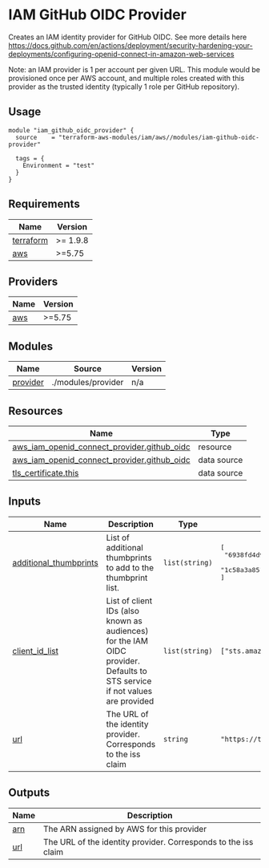 # IAM GitHub OIDC Provider

Creates an IAM identity provider for GitHub OIDC. See more details here https://docs.github.com/en/actions/deployment/security-hardening-your-deployments/configuring-openid-connect-in-amazon-web-services

Note: an IAM provider is 1 per account per given URL. This module would be provisioned once per AWS account, and multiple roles created with this provider as the trusted identity (typically 1 role per GitHub repository).

## Usage

```hcl
module "iam_github_oidc_provider" {
  source    = "terraform-aws-modules/iam/aws//modules/iam-github-oidc-provider"

  tags = {
    Environment = "test"
  }
}
```

<!-- BEGIN_TF_DOCS -->
## Requirements

| Name                                                                      | Version  |
|---------------------------------------------------------------------------|----------|
| <a name="requirement_terraform"></a> [terraform](#requirement\_terraform) | >= 1.9.8 |
| <a name="requirement_aws"></a> [aws](#requirement\_aws)                   | \>=5.75  |

## Providers

| Name                                                                      | Version  |
|---------------------------------------------------------------------------|----------|
| <a name="provider_aws"></a> [aws](#provider\_aws)                         | \>=5.75  |

## Modules

| Name                                                       |       Source      | Version |
|------------------------------------------------------------|-------------------|---------|
| <a name="module_provider"></a> [provider](#module\_groups) |./modules/provider |   n/a   |

## Resources

| Name | Type |
|------|------|
| [aws_iam_openid_connect_provider.github_oidc](https://registry.terraform.io/providers/hashicorp/aws/latest/docs/resources/iam_openid_connect_provider) | resource |
| [aws_iam_openid_connect_provider.github_oidc](https://registry.terraform.io/providers/hashicorp/aws/latest/docs/data-sources/iam_openid_connect_provider) | data source |
| [tls_certificate.this](https://registry.terraform.io/providers/hashicorp/tls/latest/docs/data-sources/certificate) | data source |

## Inputs

| Name | Description | Type | Default | Required |
|------|-------------|------|---------|:--------:|
| <a name="input_additional_thumbprints"></a> [additional\_thumbprints](#input\_additional\_thumbprints) | List of additional thumbprints to add to the thumbprint list. | `list(string)` | <pre>[<br/>  "6938fd4d98bab03faadb97b34396831e3780aea1",<br/>  "1c58a3a8518e8759bf075b76b750d4f2df264fcd"<br/>]</pre> | no |
| <a name="input_client_id_list"></a> [client\_id\_list](#input\_client\_id\_list) | List of client IDs (also known as audiences) for the IAM OIDC provider. Defaults to STS service if not values are provided | `list(string)` | `["sts.amazonaws.com"]` | no |
| <a name="input_url"></a> [url](#input\_url) | The URL of the identity provider. Corresponds to the iss claim | `string` | `"https://token.actions.githubusercontent.com"` | no |

## Outputs

| Name | Description |
|------|-------------|
| <a name="output_arn"></a> [arn](#output\_arn) | The ARN assigned by AWS for this provider |
| <a name="output_url"></a> [url](#output\_url) | The URL of the identity provider. Corresponds to the iss claim |
<!-- END_TF_DOCS -->